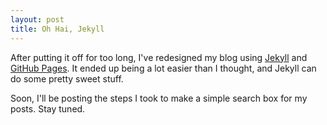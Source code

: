 ```yaml
---
layout: post
title: Oh Hai, Jekyll
---
```

After putting it off for too long, I've redesigned my blog
using [Jekyll](http://github.com/mojombo/jekyll) and [GitHub Pages](http://pages.github.com).
It ended up being a lot easier than I thought, and Jekyll can do some pretty sweet stuff.

Soon, I'll be posting the steps I took to make a simple search box for my posts. Stay tuned.
